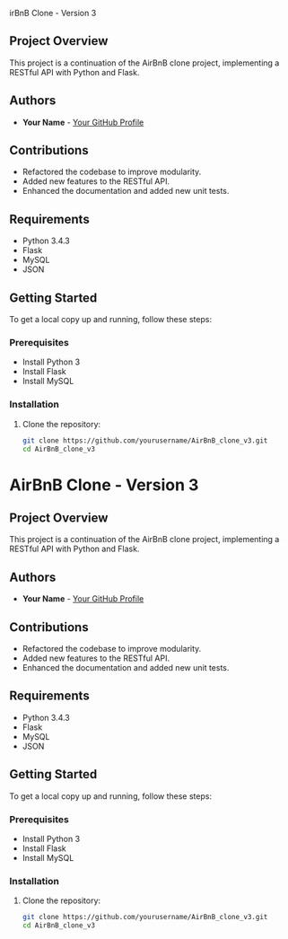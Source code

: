 irBnB Clone - Version 3

## Project Overview
This project is a continuation of the AirBnB clone project, implementing a RESTful API with Python and Flask.

## Authors
- **Your Name** - [Your GitHub Profile](https://github.com/yourusername)

## Contributions
- Refactored the codebase to improve modularity.
- Added new features to the RESTful API.
- Enhanced the documentation and added new unit tests.

## Requirements
- Python 3.4.3
- Flask
- MySQL
- JSON

## Getting Started
To get a local copy up and running, follow these steps:

### Prerequisites
- Install Python 3
- Install Flask
- Install MySQL

### Installation
1. Clone the repository:
   ```bash
   git clone https://github.com/yourusername/AirBnB_clone_v3.git
   cd AirBnB_clone_v3
# AirBnB Clone - Version 3

## Project Overview
This project is a continuation of the AirBnB clone project, implementing a RESTful API with Python and Flask.

## Authors
- **Your Name** - [Your GitHub Profile](https://github.com/yourusername)

## Contributions
- Refactored the codebase to improve modularity.
- Added new features to the RESTful API.
- Enhanced the documentation and added new unit tests.

## Requirements
- Python 3.4.3
- Flask
- MySQL
- JSON

## Getting Started
To get a local copy up and running, follow these steps:

### Prerequisites
- Install Python 3
- Install Flask
- Install MySQL

### Installation
1. Clone the repository:
   ```bash
   git clone https://github.com/yourusername/AirBnB_clone_v3.git
   cd AirBnB_clone_v3

